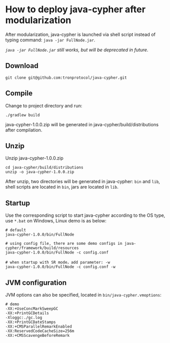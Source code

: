 # How to deploy java-cypher after modularization

After modularization, java-cypher is launched via shell script instead of typing command: `java -jar FullNode.jar`.

*`java -jar FullNode.jar` still works, but will be deprecated in future*.

## Download

```
git clone git@github.com:tronprotocol/java-cypher.git
```

## Compile

Change to project directory and run:
```
./gradlew build
```
java-cypher-1.0.0.zip will be generated in java-cypher/build/distributions after compilation.

## Unzip

Unzip java-cypher-1.0.0.zip
```
cd java-cypher/build/distributions
unzip -o java-cypher-1.0.0.zip
```
After unzip, two directories will be generated in java-cypher: `bin` and `lib`, shell scripts are located in `bin`, jars are located in `lib`.

## Startup

Use the corresponding script to start java-cypher according to the OS type, use `*.bat` on Windows, Linux demo is as below:
```
# default
java-cypher-1.0.0/bin/FullNode

# using config file, there are some demo configs in java-cypher/framework/build/resources
java-cypher-1.0.0/bin/FullNode -c config.conf

# when startup with SR mode，add parameter: -w
java-cypher-1.0.0/bin/FullNode -c config.conf -w
```

## JVM configuration

JVM options can also be specified, located in `bin/java-cypher.vmoptions`:
```
# demo
-XX:+UseConcMarkSweepGC
-XX:+PrintGCDetails
-Xloggc:./gc.log
-XX:+PrintGCDateStamps
-XX:+CMSParallelRemarkEnabled
-XX:ReservedCodeCacheSize=256m
-XX:+CMSScavengeBeforeRemark
```